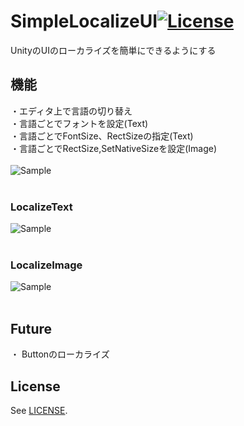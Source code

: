 # SimpleLocalizeUI[![License](https://img.shields.io/badge/license-MIT-lightgrey.svg?style=flat)](http://mit-license.org)
UnityのUIのローカライズを簡単にできるようにする

## 機能
・エディタ上で言語の切り替え<br>
・言語ごとでフォントを設定(Text)<br>
・言語ごとでFontSize、RectSizeの指定(Text)<br>
・言語ごとでRectSize,SetNativeSizeを設定(Image)<br>
<br>
![Sample](https://78.media.tumblr.com/a9d7d43de8369b7e568667577584de74/tumblr_p5q2iuSf9C1u4382eo1_1280.gif "Sample1") <br>
<br>
### LocalizeText
![Sample](https://78.media.tumblr.com/bd50f4d06c70079ac9699f97221cd829/tumblr_p5q2jsyJSN1u4382eo1_400.gif "Sample2") <br>
<br>
### LocalizeImage
![Sample](https://78.media.tumblr.com/3ca8ca7f70e435798329aa5ffc0bbc91/tumblr_p5q2jhTsos1u4382eo1_400.gif "Sample3") <br>
<br>
## Future
・ Buttonのローカライズ
<br>
## License
See [LICENSE](/LICENSE).
